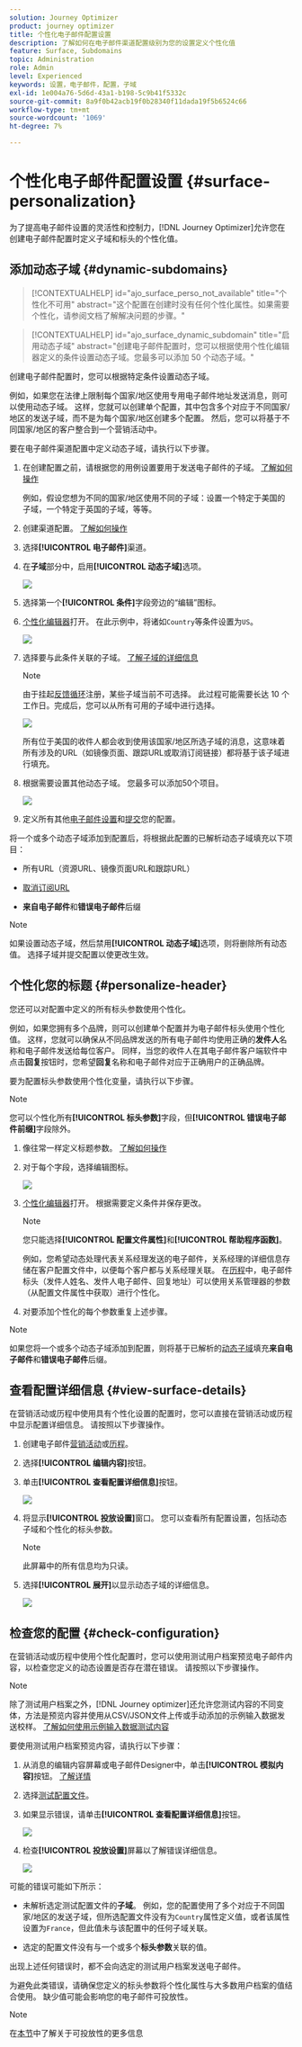 ```yaml
---
solution: Journey Optimizer
product: journey optimizer
title: 个性化电子邮件配置设置
description: 了解如何在电子邮件渠道配置级别为您的设置定义个性化值
feature: Surface, Subdomains
topic: Administration
role: Admin
level: Experienced
keywords: 设置，电子邮件，配置，子域
exl-id: 1e004a76-5d6d-43a1-b198-5c9b41f5332c
source-git-commit: 8a9f0b42acb19f0b28340f11dada19f5b6524c66
workflow-type: tm+mt
source-wordcount: '1069'
ht-degree: 7%

---
```


# 个性化电子邮件配置设置 {#surface-personalization}

为了提高电子邮件设置的灵活性和控制力，[!DNL Journey Optimizer]允许您在创建电子邮件配置时定义子域和标头<!--and URL tracking parameters-->的个性化值。

## 添加动态子域 {#dynamic-subdomains}

>[!CONTEXTUALHELP]
>id="ajo_surface_perso_not_available"
>title="个性化不可用"
>abstract="这个配置在创建时没有任何个性化属性。如果需要个性化，请参阅文档了解解决问题的步骤。"

>[!CONTEXTUALHELP]
>id="ajo_surface_dynamic_subdomain"
>title="启用动态子域"
>abstract="创建电子邮件配置时，您可以根据使用个性化编辑器定义的条件设置动态子域。您最多可以添加 50 个动态子域。"

创建电子邮件配置时，您可以根据特定条件设置动态子域。

例如，如果您在法律上限制每个国家/地区使用专用电子邮件地址发送消息，则可以使用动态子域。 这样，您就可以创建单个配置，其中包含多个对应于不同国家/地区的发送子域，而不是为每个国家/地区创建多个配置。 然后，您可以将基于不同国家/地区的客户整合到一个营销活动中。

要在电子邮件渠道配置中定义动态子域，请执行以下步骤。

1. 在创建配置之前，请根据您的用例设置要用于发送电子邮件的子域。 [了解如何操作](../configuration/about-subdomain-delegation.md)

   例如，假设您想为不同的国家/地区使用不同的子域：设置一个特定于美国的子域，一个特定于英国的子域，等等。

1. 创建渠道配置。 [了解如何操作](../configuration/channel-surfaces.md)

1. 选择&#x200B;**[!UICONTROL 电子邮件]**&#x200B;渠道。

1. 在&#x200B;**子域**&#x200B;部分中，启用&#x200B;**[!UICONTROL 动态子域]**&#x200B;选项。

   ![](assets/surface-email-dynamic-subdomain.png)

1. 选择第一个&#x200B;**[!UICONTROL 条件]**&#x200B;字段旁边的“编辑”图标。

1. [个性化编辑器](../personalization/personalization-build-expressions.md)打开。 在此示例中，将诸如`Country`等条件设置为`US`。

   ![](assets/surface-email-edit-condition.png)

1. 选择要与此条件关联的子域。 [了解子域的详细信息](../configuration/about-subdomain-delegation.md)

   >[!NOTE]
   >
   >由于挂起[反馈循环](../reports/deliverability.md#feedback-loops)注册，某些子域当前不可选择。 此过程可能需要长达 10 个工作日。完成后，您可以从所有可用的子域中进行选择。<!--where FL registration happens? is it when delegating a subdomain and you're awaiting from subdomain validation? or is it on ISP side only?-->

   ![](assets/surface-email-select-subdomain.png)

   所有位于美国的收件人都会收到使用该国家/地区所选子域的消息，这意味着所有涉及的URL（如镜像页面、跟踪URL或取消订阅链接）都将基于该子域进行填充。

1. 根据需要设置其他动态子域。 您最多可以添加50个项目。

   ![](assets/surface-email-add-dynamic-subdomain.png)

   <!--Select the [IP pool](../configuration/ip-pools.md) to associate with the configuration. [Learn more](email-settings.md#subdomains-and-ip-pools)-->

1. 定义所有其他[电子邮件设置](email-settings.md)和[提交](../configuration/channel-surfaces.md#create-channel-surface)您的配置。

将一个或多个动态子域添加到配置后，将根据此配置的已解析动态子域填充以下项目：

* 所有URL（资源URL、镜像页面URL和跟踪URL）

* [取消订阅URL](email-settings.md#list-unsubscribe)

* **来自电子邮件**&#x200B;和&#x200B;**错误电子邮件**&#x200B;后缀

>[!NOTE]
>
>如果设置动态子域，然后禁用&#x200B;**[!UICONTROL 动态子域]**&#x200B;选项，则将删除所有动态值。 选择子域并提交配置以使更改生效。

## 个性化您的标题 {#personalize-header}

您还可以对配置中定义的所有标头参数使用个性化。

例如，如果您拥有多个品牌，则可以创建单个配置并为电子邮件标头使用个性化值。 这样，您就可以确保从不同品牌发送的所有电子邮件均使用正确的&#x200B;**发件人**&#x200B;名称和电子邮件发送给每位客户。 同样，当您的收件人在其电子邮件客户端软件中点击&#x200B;**回复**&#x200B;按钮时，您希望&#x200B;**回复**&#x200B;名称和电子邮件对应于正确用户的正确品牌。

要为配置标头参数使用个性化变量，请执行以下步骤。

>[!NOTE]
>
>您可以个性化所有&#x200B;**[!UICONTROL 标头参数]**&#x200B;字段，但&#x200B;**[!UICONTROL 错误电子邮件前缀]**&#x200B;字段除外。


1. 像往常一样定义标题参数。 [了解如何操作](email-settings.md#email-header)

1. 对于每个字段，选择编辑图标。

   ![](assets/surface-email-personalize-header.png)

1. [个性化编辑器](../personalization/personalization-build-expressions.md)打开。 根据需要定义条件并保存更改。

   <!--For example, set a condition such as each recipient receives an email from their own brand representative.-->

   >[!NOTE]
   >
   >您只能选择&#x200B;**[!UICONTROL 配置文件属性]**&#x200B;和&#x200B;**[!UICONTROL 帮助程序函数]**。

   例如，您希望动态处理代表关系经理发送的电子邮件，关系经理的详细信息存储在客户配置文件中，以便每个客户都与关系经理关联。 在[历程](../building-journeys/journey-gs.md)中，电子邮件标头（发件人姓名、发件人电子邮件、回复地址）可以使用关系管理器的参数（从配置文件属性中获取）进行个性化。

   <!--The examples below use event parameters, which are currently not available.
    
    Let's say you want to handle dynamically emails sent on behalf of a sales assistant, where the sales assistant is retrieved from an event or campaign contextual parameters. For example: In a [journey](../building-journeys/journey-gs.md), when a purchase event is linked to the sales assistant of a specific shop, the email header (sender name, sender email, reply to address) can be personalized with the sales assistant parameters, taken from the event attributes. In an [API-triggered campaign](../campaigns/api-triggered-campaigns.md), initiated externally by a sales assistant, the triggered email can be sent on behalf of the sales assistant and the header personalization values taken from campaign contextual parameters.-->

1. 对要添加个性化的每个参数重复上述步骤。

>[!NOTE]
>
>如果您将一个或多个动态子域添加到配置，则将基于已解析的[动态子域](#dynamic-subdomains)填充&#x200B;**来自电子邮件**&#x200B;和&#x200B;**错误电子邮件**&#x200B;后缀。

<!--
## Use personalized URL tracking {#personalize-url-tracking}

To use personalized URL tracking prameters, follow the steps below.

1. Select the profile attribute of your choice from the personalization editor.

1. Repeat the steps above for each tracking parameter you want to personalize.

Now when the email is sent out, this parameter will be automatically appended to the end of the URL. You can then capture this parameter in web analytics tools or in performance reports.
-->

## 查看配置详细信息 {#view-surface-details}

在营销活动或历程中使用具有个性化设置的配置时，您可以直接在营销活动或历程中显示配置详细信息。 请按照以下步骤操作。

1. 创建电子邮件[营销活动](../campaigns/create-campaign.md)或[历程](../building-journeys/journey-gs.md)。

1. 选择&#x200B;**[!UICONTROL 编辑内容]**&#x200B;按钮。

1. 单击&#x200B;**[!UICONTROL 查看配置详细信息]**&#x200B;按钮。

   ![](assets/campaign-view-surface-details.png)

1. 将显示&#x200B;**[!UICONTROL 投放设置]**&#x200B;窗口。 您可以查看所有配置设置，包括动态子域和个性化的标头参数。

   >[!NOTE]
   >
   >此屏幕中的所有信息均为只读。

1. 选择&#x200B;**[!UICONTROL 展开]**&#x200B;以显示动态子域的详细信息。

   ![](assets/campaign-delivery-settings-subdomain-expand.png)

## 检查您的配置 {#check-configuration}

在营销活动或历程中使用个性化配置时，您可以使用测试用户档案预览电子邮件内容，以检查您定义的动态设置是否存在潜在错误。 请按照以下步骤操作。

>[!NOTE]
>
>除了测试用户档案之外，[!DNL Journey optimizer]还允许您测试内容的不同变体，方法是预览内容并使用从CSV/JSON文件上传或手动添加的示例输入数据发送校样。 [了解如何使用示例输入数据测试内容](../test-approve/simulate-sample-input.md)

要使用测试用户档案预览内容，请执行以下步骤：

1. 从消息的编辑内容屏幕或电子邮件Designer中，单击&#x200B;**[!UICONTROL 模拟内容]**&#x200B;按钮。 [了解详情](../content-management/preview.md)

1. 选择[测试配置文件](../content-management/test-profiles.md)。

1. 如果显示错误，请单击&#x200B;**[!UICONTROL 查看配置详细信息]**&#x200B;按钮。

   ![](assets/campaign-simulate-config-error.png)

1. 检查&#x200B;**[!UICONTROL 投放设置]**&#x200B;屏幕以了解错误详细信息。

   ![](assets/campaign-simulate-config-details.png)

可能的错误可能如下所示：

* 未解析选定测试配置文件的&#x200B;**子域**。 例如，您的配置使用了多个对应于不同国家/地区的发送子域，但所选配置文件没有为`Country`属性定义值，或者该属性设置为`France`，但此值未与该配置中的任何子域关联。

* 选定的配置文件没有与一个或多个&#x200B;**标头参数**&#x200B;关联的值。

出现上述任何错误时，都不会向选定的测试用户档案发送电子邮件。

为避免此类错误，请确保您定义的标头参数将个性化属性与大多数用户档案的值结合使用。 缺少值可能会影响您的电子邮件可投放性。

>[!NOTE]
>
>在[本节](../reports/deliverability.md)中了解关于可投放性的更多信息
